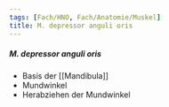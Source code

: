 ```yaml
---
tags: [Fach/HNO, Fach/Anatomie/Muskel]
title: M. depressor anguli oris
---
```

##### M. depressor anguli oris
*   Basis der [[Mandibula]]
*   Mundwinkel
*   Herabziehen der Mundwinkel
